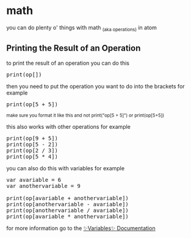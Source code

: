 # math

you can do plenty o' things with math <sub>(aka operations)</sub> in atom

## Printing the Result of an Operation
to print the result of an operation you can do this

<pre>print(op[])</pre>

then you need to put the operation you want to do into the brackets for example
<pre>print(op[5 + 5])</pre>

<sub>make sure you format it like this and not print("op[5 + 5]") or print(op[5+5])</sub>

this also works with other operations for example

<pre>print(op[9 + 5])
print(op[5 - 2])
print(op[2 / 3])
print(op[5 * 4])</pre>

you can also do this with variables for example

<pre>var avariable = 6
var anothervariable = 9

print(op[avariable + anothervariable])
print(op[anothervariable - avariable])
print(op[anothervariable / avariable])
print(op[avariable * anothervariable])</pre>

for more information go to the [✨Variables✨ Documentation](https://github.com/spacecat031/atomlang/blob/main/docs/%E2%9C%A8variables%E2%9C%A8.md)
